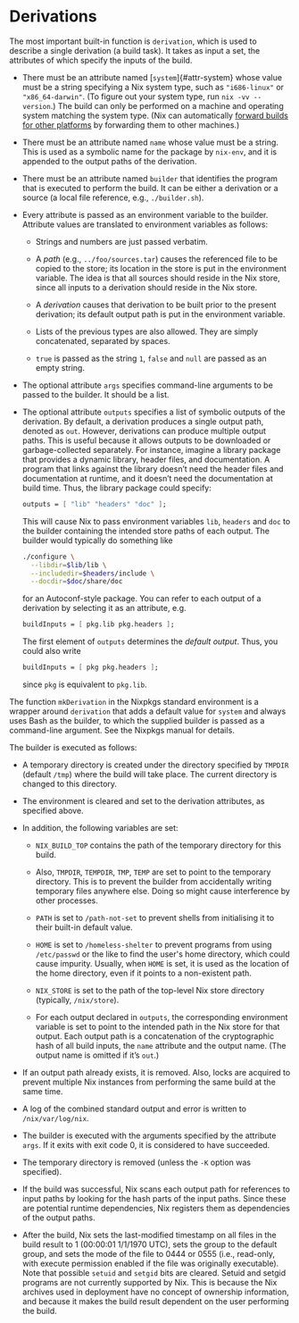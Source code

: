 # Derivations

The most important built-in function is `derivation`, which is used to
describe a single derivation (a build task). It takes as input a set,
the attributes of which specify the inputs of the build.

  - There must be an attribute named [`system`]{#attr-system} whose value must be a
    string specifying a Nix system type, such as `"i686-linux"` or
    `"x86_64-darwin"`. (To figure out your system type, run `nix -vv
    --version`.) The build can only be performed on a machine and
    operating system matching the system type. (Nix can automatically
    [forward builds for other
    platforms](@docroot@/advanced-topics/distributed-builds.md) by forwarding
    them to other machines.)

  - There must be an attribute named `name` whose value must be a
    string. This is used as a symbolic name for the package by
    `nix-env`, and it is appended to the output paths of the derivation.

  - There must be an attribute named `builder` that identifies the
    program that is executed to perform the build. It can be either a
    derivation or a source (a local file reference, e.g.,
    `./builder.sh`).

  - Every attribute is passed as an environment variable to the builder.
    Attribute values are translated to environment variables as follows:

      - Strings and numbers are just passed verbatim.

      - A *path* (e.g., `../foo/sources.tar`) causes the referenced file
        to be copied to the store; its location in the store is put in
        the environment variable. The idea is that all sources should
        reside in the Nix store, since all inputs to a derivation should
        reside in the Nix store.

      - A *derivation* causes that derivation to be built prior to the
        present derivation; its default output path is put in the
        environment variable.

      - Lists of the previous types are also allowed. They are simply
        concatenated, separated by spaces.

      - `true` is passed as the string `1`, `false` and `null` are
        passed as an empty string.

  - The optional attribute `args` specifies command-line arguments to be
    passed to the builder. It should be a list.

  - The optional attribute `outputs` specifies a list of symbolic
    outputs of the derivation. By default, a derivation produces a
    single output path, denoted as `out`. However, derivations can
    produce multiple output paths. This is useful because it allows
    outputs to be downloaded or garbage-collected separately. For
    instance, imagine a library package that provides a dynamic library,
    header files, and documentation. A program that links against the
    library doesn’t need the header files and documentation at runtime,
    and it doesn’t need the documentation at build time. Thus, the
    library package could specify:

    ```nix
    outputs = [ "lib" "headers" "doc" ];
    ```

    This will cause Nix to pass environment variables `lib`, `headers`
    and `doc` to the builder containing the intended store paths of each
    output. The builder would typically do something like

    ```bash
    ./configure \
      --libdir=$lib/lib \
      --includedir=$headers/include \
      --docdir=$doc/share/doc
    ```

    for an Autoconf-style package. You can refer to each output of a
    derivation by selecting it as an attribute, e.g.

    ```nix
    buildInputs = [ pkg.lib pkg.headers ];
    ```

    The first element of `outputs` determines the *default output*.
    Thus, you could also write

    ```nix
    buildInputs = [ pkg pkg.headers ];
    ```

    since `pkg` is equivalent to `pkg.lib`.

The function `mkDerivation` in the Nixpkgs standard environment is a
wrapper around `derivation` that adds a default value for `system` and
always uses Bash as the builder, to which the supplied builder is passed
as a command-line argument. See the Nixpkgs manual for details.

The builder is executed as follows:

  - A temporary directory is created under the directory specified by
    `TMPDIR` (default `/tmp`) where the build will take place. The
    current directory is changed to this directory.

  - The environment is cleared and set to the derivation attributes, as
    specified above.

  - In addition, the following variables are set:

      - `NIX_BUILD_TOP` contains the path of the temporary directory for
        this build.

      - Also, `TMPDIR`, `TEMPDIR`, `TMP`, `TEMP` are set to point to the
        temporary directory. This is to prevent the builder from
        accidentally writing temporary files anywhere else. Doing so
        might cause interference by other processes.

      - `PATH` is set to `/path-not-set` to prevent shells from
        initialising it to their built-in default value.

      - `HOME` is set to `/homeless-shelter` to prevent programs from
        using `/etc/passwd` or the like to find the user's home
        directory, which could cause impurity. Usually, when `HOME` is
        set, it is used as the location of the home directory, even if
        it points to a non-existent path.

      - `NIX_STORE` is set to the path of the top-level Nix store
        directory (typically, `/nix/store`).

      - For each output declared in `outputs`, the corresponding
        environment variable is set to point to the intended path in the
        Nix store for that output. Each output path is a concatenation
        of the cryptographic hash of all build inputs, the `name`
        attribute and the output name. (The output name is omitted if
        it’s `out`.)

  - If an output path already exists, it is removed. Also, locks are
    acquired to prevent multiple Nix instances from performing the same
    build at the same time.

  - A log of the combined standard output and error is written to
    `/nix/var/log/nix`.

  - The builder is executed with the arguments specified by the
    attribute `args`. If it exits with exit code 0, it is considered to
    have succeeded.

  - The temporary directory is removed (unless the `-K` option was
    specified).

  - If the build was successful, Nix scans each output path for
    references to input paths by looking for the hash parts of the input
    paths. Since these are potential runtime dependencies, Nix registers
    them as dependencies of the output paths.

  - After the build, Nix sets the last-modified timestamp on all files
    in the build result to 1 (00:00:01 1/1/1970 UTC), sets the group to
    the default group, and sets the mode of the file to 0444 or 0555
    (i.e., read-only, with execute permission enabled if the file was
    originally executable). Note that possible `setuid` and `setgid`
    bits are cleared. Setuid and setgid programs are not currently
    supported by Nix. This is because the Nix archives used in
    deployment have no concept of ownership information, and because it
    makes the build result dependent on the user performing the build.
